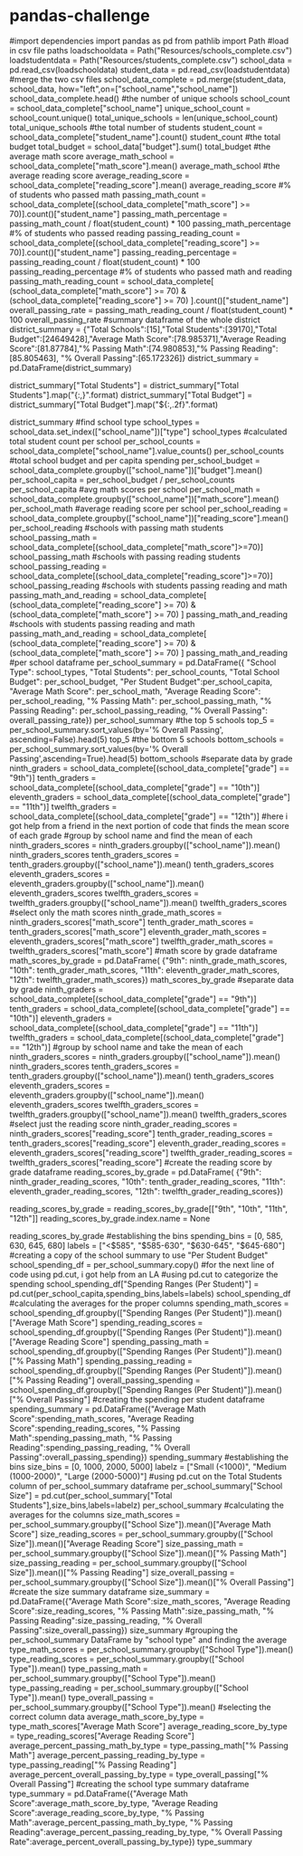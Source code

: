 # pandas-challenge
#import dependencies 
import pandas as pd
from pathlib import Path
#load in csv file paths
loadschooldata = Path("Resources/schools_complete.csv")
loadstudentdata = Path("Resources/students_complete.csv")
school_data = pd.read_csv(loadschooldata)
student_data = pd.read_csv(loadstudentdata)
#merge the two csv files
school_data_complete = pd.merge(student_data, school_data, how="left",on=["school_name","school_name"])
school_data_complete.head()
#the number of unique schools
school_count = school_data_complete["school_name"]
unique_school_count = school_count.unique()
total_unique_schools = len(unique_school_count)
total_unique_schools
#the total number of students
student_count = school_data_complete["student_name"].count()
student_count
#the total budget
total_budget = school_data["budget"].sum()
total_budget
#the average math score
average_math_school = school_data_complete["math_score"].mean()
average_math_school
#the average reading score
average_reading_score = school_data_complete["reading_score"].mean()
average_reading_score
#% of students who passed math
passing_math_count = school_data_complete[(school_data_complete["math_score"] >= 70)].count()["student_name"]
passing_math_percentage = passing_math_count / float(student_count) * 100
passing_math_percentage
#% of students who passed reading
passing_reading_count = school_data_complete[(school_data_complete["reading_score"] >= 70)].count()["student_name"]
passing_reading_percentage = passing_reading_count / float(student_count) * 100
passing_reading_percentage
#% of students who passed math and reading
passing_math_reading_count = school_data_complete[
    (school_data_complete["math_score"] >= 70) & (school_data_complete["reading_score"] >= 70)
].count()["student_name"]
overall_passing_rate = passing_math_reading_count /  float(student_count) * 100
overall_passing_rate
#summary dataframe of the whole district
district_summary = {"Total Schools":[15],"Total Students":[39170],"Total Budget":[24649428],"Average Math Score":[78.985371],"Average Reading Score":[81.87784],"% Passing Math":[74.980853],"% Passing Reading":[85.805463], "% Overall Passing":[65.172326]}
district_summary = pd.DataFrame(district_summary)

district_summary["Total Students"] = district_summary["Total Students"].map("{:,}".format)
district_summary["Total Budget"] = district_summary["Total Budget"].map("${:,.2f}".format)


district_summary
#find school type
school_types = school_data.set_index(["school_name"])["type"]
school_types
#calculated total student count per school
per_school_counts = school_data_complete["school_name"].value_counts()
per_school_counts
#total school budget and per capita spending
per_school_budget = school_data_complete.groupby(["school_name"])["budget"].mean()
per_school_capita = per_school_budget / per_school_counts
per_school_capita
#avg math scores per school
per_school_math = school_data_complete.groupby(["school_name"])["math_score"].mean()
per_school_math
#average reading score per school
per_school_reading = school_data_complete.groupby(["school_name"])["reading_score"].mean()
per_school_reading
#schools with passing math students
school_passing_math = school_data_complete[(school_data_complete["math_score"]>=70)]
school_passing_math
#schools with passing reading students
school_passing_reading = school_data_complete[(school_data_complete["reading_score"]>=70)]
school_passing_reading
#schools with students passing reading and math
passing_math_and_reading = school_data_complete[
    (school_data_complete["reading_score"] >= 70) & (school_data_complete["math_score"] >= 70)
]
passing_math_and_reading
#schools with students passing reading and math
passing_math_and_reading = school_data_complete[
    (school_data_complete["reading_score"] >= 70) & (school_data_complete["math_score"] >= 70)
]
passing_math_and_reading
#per school dataframe
per_school_summary = pd.DataFrame({
    "School Type": school_types,
    "Total Students": per_school_counts,
    "Total School Budget": per_school_budget,
    "Per Student Budget":per_school_capita,
    "Average Math Score": per_school_math,
    "Average Reading Score": per_school_reading,
    "% Passing Math": per_school_passing_math,
    "% Passing Reading": per_school_passing_reading,
    "% Overall Passing": overall_passing_rate})
per_school_summary
#the top 5 schools
top_5 = per_school_summary.sort_values(by='% Overall Passing', ascending=False).head(5)
top_5
#the bottom 5 schools
bottom_schools = per_school_summary.sort_values(by='% Overall Passing',ascending=True).head(5)
bottom_schools
#separate data by grade
ninth_graders = school_data_complete[(school_data_complete["grade"] == "9th")]
tenth_graders = school_data_complete[(school_data_complete["grade"] == "10th")]
eleventh_graders = school_data_complete[(school_data_complete["grade"] == "11th")]
twelfth_graders = school_data_complete[(school_data_complete["grade"] == "12th")]
#here i got help from a friend in the next portion of code that finds the mean score of each grade
#group by school name and find the mean of each
ninth_graders_scores = ninth_graders.groupby(["school_name"]).mean()
ninth_graders_scores
tenth_graders_scores = tenth_graders.groupby(["school_name"]).mean()
tenth_graders_scores
eleventh_graders_scores = eleventh_graders.groupby(["school_name"]).mean()
eleventh_graders_scores
twelfth_graders_scores = twelfth_graders.groupby(["school_name"]).mean()
twelfth_graders_scores
#select only the math scores
ninth_grade_math_scores = ninth_graders_scores["math_score"]
tenth_grader_math_scores = tenth_graders_scores["math_score"]
eleventh_grader_math_scores = eleventh_graders_scores["math_score"]
twelfth_grader_math_scores = twelfth_graders_scores["math_score"]
#math score by grade dataframe
math_scores_by_grade = pd.DataFrame(
        {"9th": ninth_grade_math_scores, 
        "10th": tenth_grader_math_scores,
        "11th": eleventh_grader_math_scores, 
        "12th": twelfth_grader_math_scores})
math_scores_by_grade
#separate data by grade
ninth_graders = school_data_complete[(school_data_complete["grade"] == "9th")]
tenth_graders = school_data_complete[(school_data_complete["grade"] == "10th")]
eleventh_graders = school_data_complete[(school_data_complete["grade"] == "11th")]
twelfth_graders = school_data_complete[(school_data_complete["grade"] == "12th")]
#group by school name and take the mean of each
ninth_graders_scores = ninth_graders.groupby(["school_name"]).mean()
ninth_graders_scores
tenth_graders_scores = tenth_graders.groupby(["school_name"]).mean()
tenth_graders_scores
eleventh_graders_scores = eleventh_graders.groupby(["school_name"]).mean()
eleventh_graders_scores
twelfth_graders_scores = twelfth_graders.groupby(["school_name"]).mean()
twelfth_graders_scores
#select just the reading score
ninth_grader_reading_scores = ninth_graders_scores["reading_score"]
tenth_grader_reading_scores = tenth_graders_scores["reading_score"]
eleventh_grader_reading_scores = eleventh_graders_scores["reading_score"]
twelfth_grader_reading_scores = twelfth_graders_scores["reading_score"]
#create the reading score by grade dataframe
reading_scores_by_grade = pd.DataFrame(
        {"9th": ninth_grader_reading_scores, 
        "10th": tenth_grader_reading_scores,
        "11th": eleventh_grader_reading_scores, 
        "12th": twelfth_grader_reading_scores})

reading_scores_by_grade = reading_scores_by_grade[["9th", "10th", "11th", "12th"]]
reading_scores_by_grade.index.name = None

reading_scores_by_grade
#establishing the bins
spending_bins = [0, 585, 630, 645, 680]
labels = ["<$585", "$585-630", "$630-645", "$645-680"]
#creating a copy of the school summary to use "Per Student Budget"
school_spending_df = per_school_summary.copy()
#for the next line of code using pd.cut, i got help from an LA
#using pd.cut to categorize the spending 
school_spending_df["Spending Ranges (Per Student)"] = pd.cut(per_school_capita,spending_bins,labels=labels)
school_spending_df
#calculating the averages for the proper columns
spending_math_scores = school_spending_df.groupby(["Spending Ranges (Per Student)"]).mean()["Average Math Score"]
spending_reading_scores = school_spending_df.groupby(["Spending Ranges (Per Student)"]).mean()["Average Reading Score"]
spending_passing_math = school_spending_df.groupby(["Spending Ranges (Per Student)"]).mean()["% Passing Math"]
spending_passing_reading = school_spending_df.groupby(["Spending Ranges (Per Student)"]).mean()["% Passing Reading"]
overall_passing_spending = school_spending_df.groupby(["Spending Ranges (Per Student)"]).mean()["% Overall Passing"]
#creating the spending per student dataframe
spending_summary = pd.DataFrame({"Average Math Score":spending_math_scores,
                                    "Average Reading Score":spending_reading_scores,
                                    "% Passing Math":spending_passing_math,
                                    "% Passing Reading":spending_passing_reading,
                                    "% Overall Passing":overall_passing_spending})
spending_summary
#establishing the bins
size_bins = [0, 1000, 2000, 5000]
labelz = ["Small (<1000)", "Medium (1000-2000)", "Large (2000-5000)"]
#using pd.cut on the Total Students column of per_school_summary dataframe
per_school_summary["School Size"] = pd.cut(per_school_summary["Total Students"],size_bins,labels=labelz)
per_school_summary
#calculating the averages for the columns
size_math_scores = per_school_summary.groupby(["School Size"]).mean()["Average Math Score"]
size_reading_scores = per_school_summary.groupby(["School Size"]).mean()["Average Reading Score"]
size_passing_math = per_school_summary.groupby(["School Size"]).mean()["% Passing Math"]
size_passing_reading = per_school_summary.groupby(["School Size"]).mean()["% Passing Reading"]
size_overall_passing = per_school_summary.groupby(["School Size"]).mean()["% Overall Passing"]
#create the size summary dataframe
size_summary = pd.DataFrame({"Average Math Score":size_math_scores,
                                    "Average Reading Score":size_reading_scores,
                                    "% Passing Math":size_passing_math,
                                    "% Passing Reading":size_passing_reading,
                                    "% Overall Passing":size_overall_passing})
size_summary
#grouping the per_school_summary DataFrame by "school type" and finding the average
type_math_scores = per_school_summary.groupby(["School Type"]).mean()
type_reading_scores = per_school_summary.groupby(["School Type"]).mean()
type_passing_math = per_school_summary.groupby(["School Type"]).mean()
type_passing_reading = per_school_summary.groupby(["School Type"]).mean()
type_overall_passing = per_school_summary.groupby(["School Type"]).mean()
#selecting the correct column data
average_math_score_by_type = type_math_scores["Average Math Score"]
average_reading_score_by_type = type_reading_scores["Average Reading Score"]
average_percent_passing_math_by_type = type_passing_math["% Passing Math"]
average_percent_passing_reading_by_type = type_passing_reading["% Passing Reading"]
average_percent_overall_passing_by_type = type_overall_passing["% Overall Passing"]
#creating the school type summary dataframe
type_summary = pd.DataFrame({"Average Math Score":average_math_score_by_type,
                "Average Reading Score":average_reading_score_by_type,
                "% Passing Math":average_percent_passing_math_by_type,
                "% Passing Reading":average_percent_passing_reading_by_type,
                "% Overall Passing Rate":average_percent_overall_passing_by_type})
type_summary
